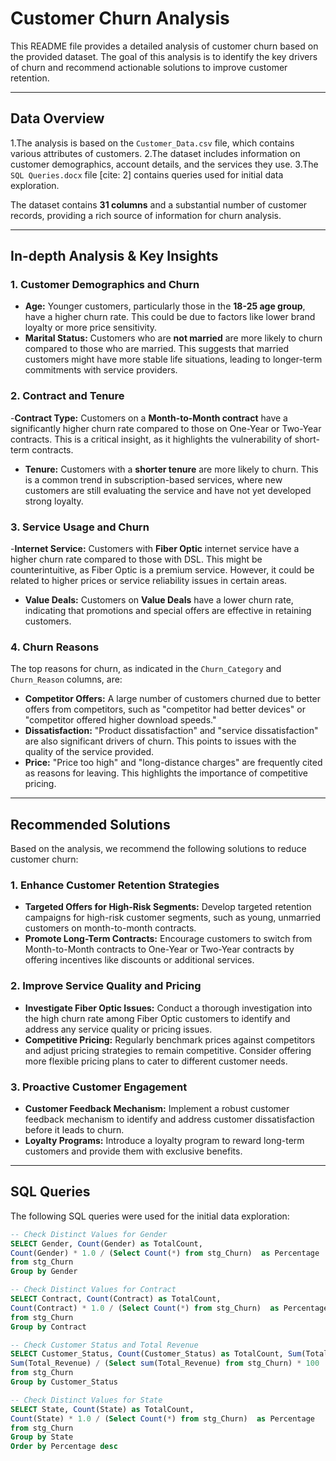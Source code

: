 # Customer Churn Analysis

This README file provides a detailed analysis of customer churn based on the provided dataset. The goal of this analysis is to identify the key drivers of churn and recommend actionable solutions to improve customer retention.

---

## Data Overview

1.The analysis is based on the `Customer_Data.csv` file, which contains various attributes of customers. 
2.The dataset includes information on customer demographics, account details, and the services they use. 
3.The `SQL Queries.docx` file [cite: 2] contains queries used for initial data exploration.

The dataset contains **31 columns** and a substantial number of customer records, providing a rich source of information for churn analysis.

---

## In-depth Analysis & Key Insights

### 1. Customer Demographics and Churn

- **Age:** Younger customers, particularly those in the **18-25 age group**, have a higher churn rate. This could be due to factors like lower brand loyalty or more price sensitivity.
- **Marital Status:** Customers who are **not married** are more likely to churn compared to those who are married. This suggests that married customers might have more stable life situations, leading to longer-term commitments with service providers.

### 2. Contract and Tenure

-**Contract Type:** Customers on a **Month-to-Month contract** have a significantly higher churn rate compared to those on One-Year or Two-Year contracts. This is a critical insight, as it highlights the vulnerability of short-term contracts.
- **Tenure:** Customers with a **shorter tenure** are more likely to churn. This is a common trend in subscription-based services, where new customers are still evaluating the service and have not yet developed strong loyalty.

### 3. Service Usage and Churn

-**Internet Service:** Customers with **Fiber Optic** internet service have a higher churn rate compared to those with DSL. This might be counterintuitive, as Fiber Optic is a premium service. However, it could be related to higher prices or service reliability issues in certain areas.
- **Value Deals:** Customers on **Value Deals** have a lower churn rate, indicating that promotions and special offers are effective in retaining customers.

### 4. Churn Reasons

The top reasons for churn, as indicated in the `Churn_Category` and `Churn_Reason` columns, are:

- **Competitor Offers:** A large number of customers churned due to better offers from competitors, such as "competitor had better devices" or "competitor offered higher download speeds." 
- **Dissatisfaction:** "Product dissatisfaction" and "service dissatisfaction" are also significant drivers of churn. This points to issues with the quality of the service provided.
- **Price:** "Price too high" and "long-distance charges" are frequently cited as reasons for leaving. This highlights the importance of competitive pricing.

---

## Recommended Solutions

Based on the analysis, we recommend the following solutions to reduce customer churn:

### 1. Enhance Customer Retention Strategies

- **Targeted Offers for High-Risk Segments:** Develop targeted retention campaigns for high-risk customer segments, such as young, unmarried customers on month-to-month contracts.
- **Promote Long-Term Contracts:** Encourage customers to switch from Month-to-Month contracts to One-Year or Two-Year contracts by offering incentives like discounts or additional services.

### 2. Improve Service Quality and Pricing

- **Investigate Fiber Optic Issues:** Conduct a thorough investigation into the high churn rate among Fiber Optic customers to identify and address any service quality or pricing issues.
- **Competitive Pricing:** Regularly benchmark prices against competitors and adjust pricing strategies to remain competitive. Consider offering more flexible pricing plans to cater to different customer needs.

### 3. Proactive Customer Engagement

- **Customer Feedback Mechanism:** Implement a robust customer feedback mechanism to identify and address customer dissatisfaction before it leads to churn.
- **Loyalty Programs:** Introduce a loyalty program to reward long-term customers and provide them with exclusive benefits.

---

## SQL Queries

The following SQL queries were used for the initial data exploration:

```sql
-- Check Distinct Values for Gender
SELECT Gender, Count(Gender) as TotalCount,
Count(Gender) * 1.0 / (Select Count(*) from stg_Churn)  as Percentage
from stg_Churn
Group by Gender

-- Check Distinct Values for Contract
SELECT Contract, Count(Contract) as TotalCount,
Count(Contract) * 1.0 / (Select Count(*) from stg_Churn)  as Percentage
from stg_Churn
Group by Contract

-- Check Customer Status and Total Revenue
SELECT Customer_Status, Count(Customer_Status) as TotalCount, Sum(Total_Revenue) as TotalRev,
Sum(Total_Revenue) / (Select sum(Total_Revenue) from stg_Churn) * 100  as RevPercentage
from stg_Churn
Group by Customer_Status

-- Check Distinct Values for State
SELECT State, Count(State) as TotalCount,
Count(State) * 1.0 / (Select Count(*) from stg_Churn)  as Percentage
from stg_Churn
Group by State
Order by Percentage desc
